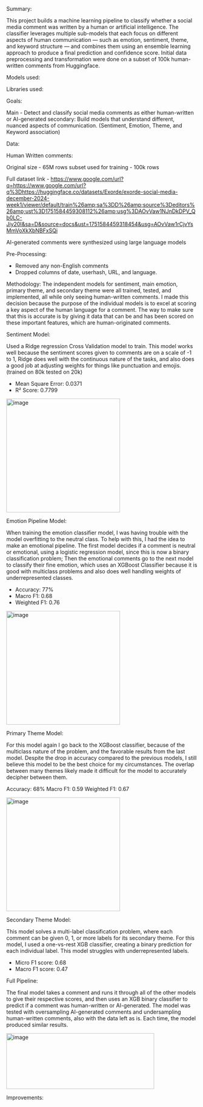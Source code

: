 Summary: 

This project builds a machine learning pipeline to classify whether a social media comment was written by a human or artificial intelligence. The classifier leverages multiple sub-models that each focus on different aspects of human communication — such as emotion, sentiment, theme, and keyword structure — and combines them using an ensemble learning approach to produce a final prediction and confidence score. Initial data preprocessing and transformation were done on a subset of 100k human-written comments from Huggingface. 

Models used:    

Libraries used:

Goals:

Main - Detect and classify social media comments as either human-written or AI-generated
secondary: Build models that understand different, nuanced aspects of communication. (Sentiment, Emotion, Theme, and Keyword association)

Data:

Human Written comments:

Original size - 65M rows
subset used for training - 100k rows

Full dataset link - https://www.google.com/url?q=https://www.google.com/url?q%3Dhttps://huggingface.co/datasets/Exorde/exorde-social-media-december-2024-week1/viewer/default/train%26amp;sa%3DD%26amp;source%3Deditors%26amp;ust%3D1751584459308112%26amp;usg%3DAOvVaw1NJnDkDPV_Qb0LC-Jiy20I&sa=D&source=docs&ust=1751584459318454&usg=AOvVaw1rCjvYsMmVoXkXbNBFxSQi


AI-generated comments were synthesized using large language models

Pre-Processing: 

- Removed any non-English comments
- Dropped columns of date, userhash, URL, and language.

Methodology:
The independent models for sentiment, main emotion, primary theme, and secondary theme were all trained, tested, and implemented, all while only seeing human-written comments. I made this decision because the purpose of the individual models is to excel at scoring a key aspect of the human language for a comment. The way to make sure that this is accurate is by giving it data that can be and has been scored on these important features, which are human-originated comments.   


Sentiment Model:

Used a Ridge regression Cross Validation model to train. This model works well because the sentiment scores given to comments are on a scale of -1 to 1, Ridge does well with the continuous nature of the tasks, and also does a good job at adjusting weights for things like punctuation and emojis. (trained on 80k tested on 20k)

- Mean Square Error: 0.0371
- R² Score: 0.7799

<img width="300" height="300" alt="image" src="https://github.com/user-attachments/assets/d6ffc9dc-d952-492b-ab5f-ea3e6e4823aa" />

Emotion Pipeline Model: 

When training the emotion classifier model, I was having trouble with the model overfitting to the neutral class. To help with this, I had the idea to make an emotional pipeline. The first model decides if a comment is neutral or emotional, using a logistic regression model, since this is now a binary classification problem; Then the emotional comments go to the next model to classify their fine emotion, which uses an XGBoost Classifier because it is good with multiclass problems and also does well handling weights of underrepresented classes. 

- Accuracy: 77%
- Macro F1: 0.68
- Weighted F1: 0.76


<img width="300" height="300" alt="image" src="https://github.com/user-attachments/assets/a0edab54-ca65-44c0-b0ce-65f73294fa6e" />



Primary Theme Model: 

For this model again I go back to the XGBoost classifier, because of the multiclass nature of the problem, and the favorable results from the last model. Despite the drop in accuracy compared to the previous models, I still believe this model to be the best choice for my circumstances. The overlap between many themes likely made it difficult for the model to accurately decipher between them. 


Accuracy: 68%
Macro F1: 0.59
Weighted F1: 0.67


<img width="300" height="300" alt="image" src="https://github.com/user-attachments/assets/a3574aef-0005-4b22-8d5b-f3de5c1a2ea5" />


Secondary Theme Model: 

This model solves a multi-label classification problem, where each comment can be given 0, 1, or more labels for its secondary theme. For this model, I used a one-vs-rest XGB classifier, creating a binary prediction for each individual label. This model struggles with underrepresented labels. 

- Micro F1 score: 0.68
- Macro F1 score: 0.47



Full Pipeline: 

The final model takes a comment and runs it through all of the other models to give their respective scores, and then uses an XGB binary classifier to predict if a comment was human-written or AI-generated. The model was tested with oversampling AI-generated comments and undersampling human-written comments, also with the data left as is. Each time, the model produced similar results.



<img width="390" height="147" alt="image" src="https://github.com/user-attachments/assets/3c3dca36-0f27-4048-9da3-7c2a29da2a27" />






Improvements: 




